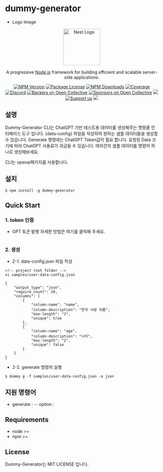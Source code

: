 # dummy-generator
- Logo Image 
<p align="center">
  <a href="http://nestjs.com/" target="blank"><img src="https://nestjs.com/img/logo-small.svg" width="120" alt="Nest Logo" /></a>
</p>

<p align="center">A progressive <a href="http://nodejs.org" target="blank">Node.js</a> framework for building efficient and scalable server-side applications.</p>
<p align="center">
    <a href="https://www.npmjs.com/~nestjscore"><img src="https://img.shields.io/npm/v/@nestjs/cli.svg" alt="NPM Version" /></a>
    <a href="https://www.npmjs.com/~nestjscore"><img src="https://img.shields.io/npm/l/@nestjs/cli.svg" alt="Package License" /></a>
    <a href="https://www.npmjs.com/~nestjscore"><img src="https://img.shields.io/npm/dm/@nestjs/cli.svg" alt="NPM Downloads" /></a>
    <a href="https://coveralls.io/github/nestjs/nest?branch=master" target="_blank"><img src="https://coveralls.io/repos/github/nestjs/nest/badge.svg?branch=master#9" alt="Coverage" /></a>
    <a href="https://discord.gg/G7Qnnhy" target="_blank"><img src="https://img.shields.io/badge/discord-online-brightgreen.svg" alt="Discord"/></a>
    <a href="https://opencollective.com/nest#backer" target="_blank"><img src="https://opencollective.com/nest/backers/badge.svg" alt="Backers on Open Collective" /></a>
    <a href="https://opencollective.com/nest#sponsor" target="_blank"><img src="https://opencollective.com/nest/sponsors/badge.svg" alt="Sponsors on Open Collective" /></a>
    <a href="https://paypal.me/kamilmysliwiec" target="_blank"><img src="https://img.shields.io/badge/Donate-PayPal-ff3f59.svg"/></a>
    <a href="https://opencollective.com/nest#sponsor"  target="_blank"><img src="https://img.shields.io/badge/Support%20us-Open%20Collective-41B883.svg" alt="Support us"></a>
    <a href="https://twitter.com/nestframework" target="_blank"><img src="https://img.shields.io/twitter/follow/nestframework.svg?style=social&label=Follow"></a>

## 설명
Dummy-Generator CLI는 ChatGPT 기반 테스트용 데이터를 생성해주는 명령줄 인터페이스 도구 입니다. 
{data-config} 파일을 작성하여 원하는 샘플 데이터들을 생성할 수 있습니다. Generate 명령에는 ChatGPT Token값이 필요 합니다. 
요청된 Data 크기에 따라 ChatGPT 사용료가 과금될 수 있습니다.
여러건의 샘플 데이터를 명령어 하나로 생성해보세요.

CLI는 openai패키지를 사용합니다. 

## 설치
```
$ npm install -g dummy-generator
``` 

## Quick Start

### 1. token 인증 
- GPT 토큰 발행 자세한 방법은 여기를 클릭해 주세요. 
``` 

``` 
### 2. 생성
- 2-1. data-config.json 파일 작성
``` 
<!-- project root folder -->
vi samples/user-data-config.json
``` 
``` 
{
	"output_type": "json",
	"require_count": 10,
	"columns": [
		{
			"column-name": "name",
			"column-description": "한국 사람 이름",
			"max-length": "3",
			"unique": true
		},
		{
			"column-name": "age",
			"column-description": "나이",
			"max-length": "2",
			"unique": false
		}
	]
}

``` 

- 2-2. generate 명령어 실행
``` 
$ dummy g -f samples/user-data-config.json -o json
``` 

## 지원 명령어 
<!-- 테이블 형태 -->
<!-- 명령어 / 옵션 정리 -->
- generate : 
-- option  :

## Requirements
- node >= 
- npm >= 

## License
Dummy-Generator는 MIT LICENSE 입니다. 
